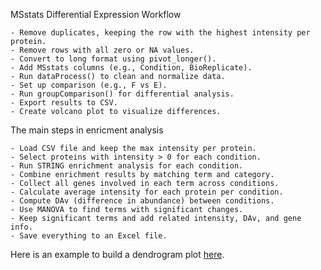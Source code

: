  MSstats Differential Expression Workflow
``` 
- Remove duplicates, keeping the row with the highest intensity per protein.
- Remove rows with all zero or NA values.
- Convert to long format using pivot_longer().
- Add MSstats columns (e.g., Condition, BioReplicate).
- Run dataProcess() to clean and normalize data.
- Set up comparison (e.g., F vs E).
- Run groupComparison() for differential analysis.
- Export results to CSV.
- Create volcano plot to visualize differences.
```

The main steps in enricment analysis 

```
- Load CSV file and keep the max intensity per protein.
- Select proteins with intensity > 0 for each condition.
- Run STRING enrichment analysis for each condition.
- Combine enrichment results by matching term and category.
- Collect all genes involved in each term across conditions.
- Calculate average intensity for each protein per condition.
- Compute DAv (difference in abundance) between conditions.
- Use MANOVA to find terms with significant changes.
- Keep significant terms and add related intensity, DAv, and gene info.
- Save everything to an Excel file.
```


Here is an example to build a dendrogram plot [here](https://github.com/isky20/PLOT_enrichment_TREE2/tree/main).
